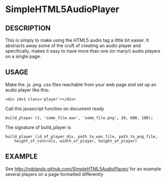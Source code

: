SimpleHTML5AudioPlayer
======================

## DESCRIPTION

This is simply to make using the HTML5 audio tag a little bit easier.  It abstracts away
some of the cruft of creating an audio player and specifically, makes it easy to have more
than one (or many!) audio players on a single page.

## USAGE

Make the .js .png .css files reachable from your web page and set up an audio player like this:
    
    <div id=1 class='player'></div>

Call this javascript function on document ready

    build_player (1, 'some_file.wav', 'some_file.png', 20, 600, 100);

The signature of build_player is

    build_player (id_of_player_div, path_to_wav_file, path_to_png_file,
        height_of_controls, width_of_player, height_of_player)

## EXAMPLE

See http://robtandy.github.com/SimpleHTML5AudioPlayer/ for an example several players on a page formatted differently




